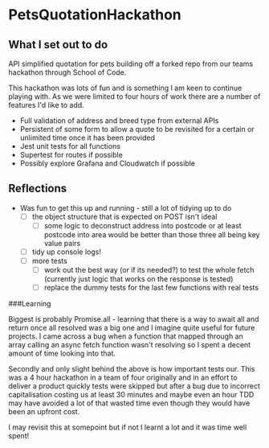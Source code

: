 # PetsQuotationHackathon

## What I set out to do
API simplified quotation for pets building off a forked repo from our teams hackathon through School of Code.

This hackathon was lots of fun and is something I am keen to continue playing with. As we were limited to four hours of work there are a number of features I'd like to 
add.

- Full validation of address and breed type from external APIs
- Persistent of some form to allow a quote to be revisited for a certain or unlimited time once it has been provided
- Jest unit tests for all functions
- Supertest for routes if possible
- Possibly explore Grafana and Cloudwatch if possible

## Reflections

- Was fun to get this up and running - still a lot of tidying up to do
  - [ ] the object structure that is expected on POST isn't ideal
    - [ ] some logic to deconstruct address into postcode or at least postcode into area would be better than those three all being key value pairs
  - [ ] tidy up console logs!
  - [ ] more tests
    - [ ] work out the best way (or if its needed?) to test the whole fetch (currently just logic that works on the response is tested)
    - [ ] replace the dummy tests for the last few functions with real tests
    
###Learning 

Biggest is probably Promise.all - learning that there is a way to await all and return once all resolved was a big one and I imagine quite useful for future projects. I came across a bug when a function that mapped through an array calling an async fetch function wasn't resolving so I spent a decent amount of time looking into that.

Secondly and only slight behind the above is how important tests our.
This was a 4 hour hackathon in a team of four originally and in an effort to deliver a product quickly tests were skipped but after a bug due to incorrect capitalisation costing us at least 30 minutes and maybe even an hour TDD may have avoided a lot of that wasted time even though they would have been an upfront cost.

I may revisit this at somepoint but if not I learnt a lot and it was time well spent!
